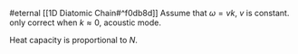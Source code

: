 #eternal 
[[1D Diatomic Chain#^f0db8d]]
Assume that $\omega=vk$, $v$ is constant. only correct when $k\approx0$, acoustic mode.

Heat capacity is proportional to $N$.